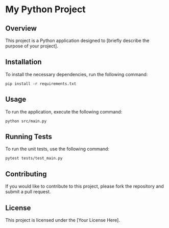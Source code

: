 # My Python Project

## Overview
This project is a Python application designed to [briefly describe the purpose of your project]. 

## Installation
To install the necessary dependencies, run the following command:

```
pip install -r requirements.txt
```

## Usage
To run the application, execute the following command:

```
python src/main.py
```

## Running Tests
To run the unit tests, use the following command:

```
pytest tests/test_main.py
```

## Contributing
If you would like to contribute to this project, please fork the repository and submit a pull request. 

## License
This project is licensed under the [Your License Here].